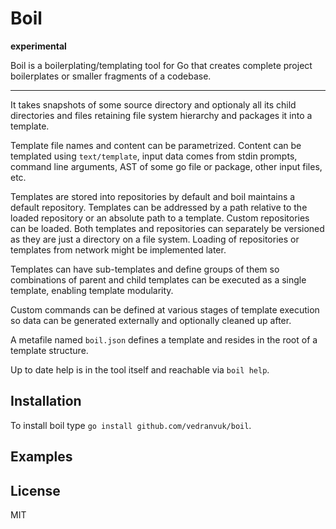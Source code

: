 # Boil

**experimental**

Boil is a boilerplating/templating tool for Go that creates complete project 
boilerplates or smaller fragments of a codebase.

___

It takes snapshots of some source directory and optionaly all its child 
directories and files retaining file system hierarchy and packages it into a 
template.

Template file names and content can be parametrized. Content can be templated 
using `text/template`, input data comes from stdin prompts, command line 
arguments, AST of some go file or package, other input files, etc.

Templates are stored into repositories by default and boil maintains a default
repository. Templates can be addressed by a path relative to the loaded 
repository or an absolute path to a template. Custom repositories can be loaded.
Both templates and repositories can separately be versioned as they are just
a directory on a file system. Loading of repositories or templates from network
might be implemented later.

Templates can have sub-templates and define groups of them so combinations of 
parent and child templates can be executed as a single template, enabling 
template modularity.

Custom commands can be defined at various stages of template execution so data
can be generated externally and optionally cleaned up after.

A metafile named `boil.json` defines a template and resides in the root of a 
template structure.

Up to date help is in the tool itself and reachable via `boil help`.

## Installation

To install boil type `go install github.com/vedranvuk/boil`.

## Examples


## License

MIT
